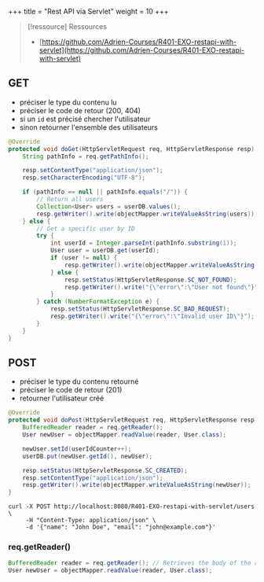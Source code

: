 +++
title = "Rest API via Servlet"
weight = 10
+++

> [!ressource] Ressources
> - [https://github.com/Adrien-Courses/R401-EXO-restapi-with-servlet](https://github.com/Adrien-Courses/R401-EXO-restapi-with-servlet)


## GET
- préciser le type du contenu lu
- préciser le code de retour (200, 404)
- si un `id` est précisé chercher l'utilisateur
- sinon retourner l'ensemble des utilisateurs

```java
@Override
protected void doGet(HttpServletRequest req, HttpServletResponse resp) throws ServletException, IOException {
    String pathInfo = req.getPathInfo();

    resp.setContentType("application/json");
    resp.setCharacterEncoding("UTF-8");

    if (pathInfo == null || pathInfo.equals("/")) {
        // Return all users
        Collection<User> users = userDB.values();
        resp.getWriter().write(objectMapper.writeValueAsString(users));
    } else {
        // Get a specific user by ID
        try {
            int userId = Integer.parseInt(pathInfo.substring(1));
            User user = userDB.get(userId);
            if (user != null) {
                resp.getWriter().write(objectMapper.writeValueAsString(user));
            } else {
                resp.setStatus(HttpServletResponse.SC_NOT_FOUND);
                resp.getWriter().write("{\"error\":\"User not found\"}");
            }
        } catch (NumberFormatException e) {
            resp.setStatus(HttpServletResponse.SC_BAD_REQUEST);
            resp.getWriter().write("{\"error\":\"Invalid user ID\"}");
        }
    }
}
```

## POST
- préciser le type du contenu retourné
- préciser le code de retour (201)
- retourner l'utilisateur créé

```java
@Override
protected void doPost(HttpServletRequest req, HttpServletResponse resp) throws ServletException, IOException {
    BufferedReader reader = req.getReader();
    User newUser = objectMapper.readValue(reader, User.class);

    newUser.setId(userIdCounter++);
    userDB.put(newUser.getId(), newUser);

    resp.setStatus(HttpServletResponse.SC_CREATED);
    resp.setContentType("application/json");
    resp.getWriter().write(objectMapper.writeValueAsString(newUser));
}
```

```
curl -X POST http://localhost:8080/R401-EXO-restapi-with-servlet/users \
     -H "Content-Type: application/json" \
     -d '{"name": "John Doe", "email": "john@example.com"}'
```

### req.getReader()
```java
BufferedReader reader = req.getReader(); // Retrieves the body of the request as character data using a BufferedReader.
User newUser = objectMapper.readValue(reader, User.class); 
```